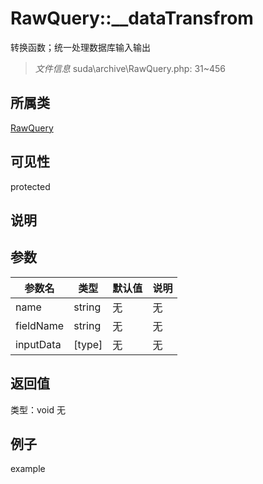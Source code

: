 # RawQuery::__dataTransfrom
转换函数；统一处理数据库输入输出
> *文件信息* suda\archive\RawQuery.php: 31~456
## 所属类 

[RawQuery](../RawQuery.md)

## 可见性

  protected  
## 说明



## 参数

| 参数名 | 类型 | 默认值 | 说明 |
|--------|-----|-------|-------|
| name |  string | 无 | 无 |
| fieldName |  string | 无 | 无 |
| inputData |  [type] | 无 | 无 |

## 返回值
类型：void
无

## 例子

example